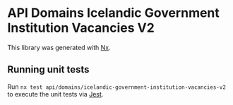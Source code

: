 # API Domains Icelandic Government Institution Vacancies V2

This library was generated with [Nx](https://nx.dev).

## Running unit tests

Run `nx test api/domains/icelandic-government-institution-vacancies-v2` to execute the unit tests via [Jest](https://jestjs.io).
